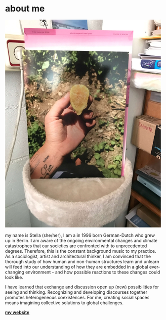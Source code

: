 # about me

![](../images/about/me.JPG)

my name is Stella (she/her), I am a in 1996  born German-Dutch who grew up in Berlin. I am aware of the ongoing environmental changes and climate catastrophes that our societies are confronted with to unprecedented degrees. Therefore, this is the constant background music to my practice.
As a sociologist, artist and architectural thinker, I am convinced that the thorough study of how human and non-human structures learn and unlearn will feed into our understanding of how they are embedded in a global ever-changing environment - and how possible reactions to these changes could look like.

I have learned that exchange and discussion open up (new) possibilities for seeing and thinking. Recognizing and developing discourses
together promotes heterogeneous coexistences. For me, creating social spaces means imagining collective solutions to global challenges.

**[my website](https://stella-dikmans.github.io/MDEF/)**
